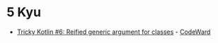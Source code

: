 # 5 Kyu
* [Tricky Kotlin #6: Reified generic argument for classes](/solutions/kotlin/5%20kyu/Tricky%20Kotlin%206%20Reified%20generic%20argument%20for%20classes) - [CodeWard](https://www.codewars.com/kata/5a50a20fd39ec527b2000011)